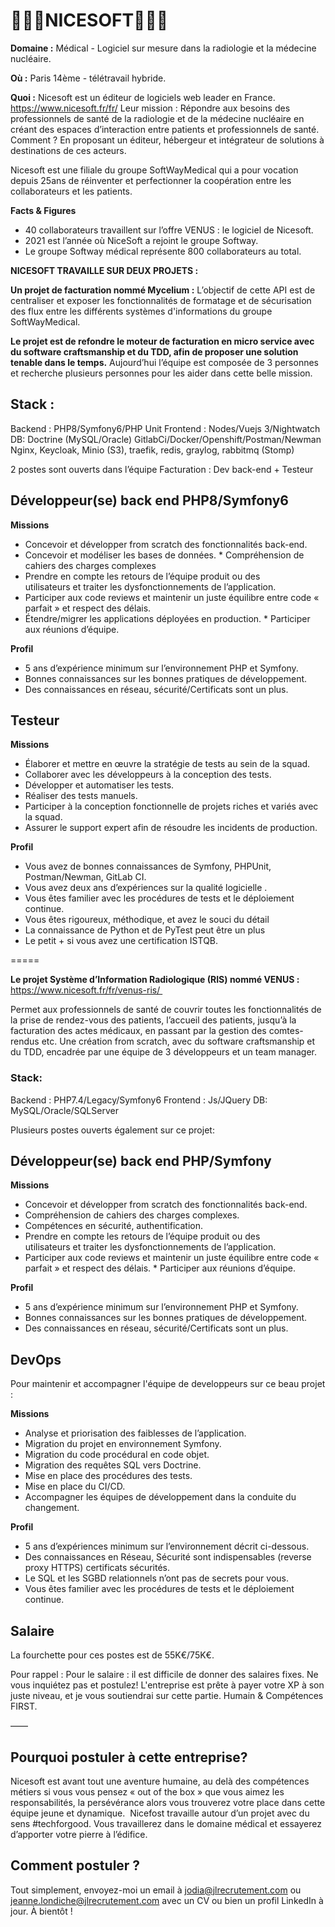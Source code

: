# 👩🏻‍⚕️NICESOFT👨🏻‍🔬

**Domaine :** Médical - Logiciel sur mesure dans la radiologie et la médecine nucléaire. 

**Où :** Paris 14ème - télétravail hybride.

**Quoi :** Nicesoft est un éditeur de logiciels web leader en France.  https://www.nicesoft.fr/fr/
Leur mission : Répondre aux besoins des professionnels de santé de la radiologie et de la médecine nucléaire en créant des espaces d’interaction entre patients et professionnels de santé. Comment ? En proposant un éditeur, hébergeur et intégrateur de solutions à destinations de ces acteurs. 

Nicesoft est une filiale du groupe SoftWayMedical qui a pour vocation depuis 25ans de réinventer et perfectionner la coopération entre les collaborateurs et les patients. 

**Facts & Figures**

* 40 collaborateurs travaillent sur l’offre VENUS : le logiciel de Nicesoft.
* 2021 est l’année où NiceSoft a rejoint le groupe Softway. 
* Le groupe Softway médical représente 800 collaborateurs au total. 


**NICESOFT TRAVAILLE SUR DEUX PROJETS :**

**Un projet de facturation nommé Mycelium :**
L’objectif de cette API est de centraliser et exposer les fonctionnalités de formatage et de sécurisation des flux entre les différents systèmes d'informations du groupe SoftWayMedical. 

**Le projet est de refondre le moteur de facturation en micro service avec du software craftsmanship et du TDD, afin de proposer une solution tenable dans le temps.**
Aujourd’hui l’équipe est composée de 3 personnes et recherche plusieurs personnes pour les aider dans cette belle mission.

## Stack : 

Backend : PHP8/Symfony6/PHP Unit
Frontend : Nodes/Vuejs 3/Nightwatch
DB: Doctrine (MySQL/Oracle)
GitlabCi/Docker/Openshift/Postman/Newman
Nginx, Keycloak, Minio (S3), traefik, redis, graylog, rabbitmq (Stomp)

2 postes sont ouverts dans l’équipe Facturation : Dev back-end + Testeur

## Développeur(se) back end PHP8/Symfony6

**Missions**

* Concevoir et développer from scratch des fonctionnalités back-end. 
* Concevoir et modéliser les bases de données. * Compréhension de cahiers des charges complexes
* Prendre en compte les retours de l’équipe produit ou des utilisateurs et traiter les dysfonctionnements de l’application.
* Participer aux code reviews et maintenir un juste équilibre entre code « parfait » et respect des délais.
* Étendre/migrer les applications déployées en production.
* Participer aux réunions d’équipe.

**Profil**

* 5 ans d’expérience minimum sur l’environnement PHP et Symfony.
* Bonnes connaissances sur les bonnes pratiques de développement.
* Des connaissances en réseau, sécurité/Certificats sont un plus.

## Testeur 

**Missions**

* Élaborer et mettre en œuvre la stratégie de tests au sein de la squad.
* Collaborer avec les développeurs à la conception des tests.
* Développer et automatiser les tests.
* Réaliser des tests manuels.
* Participer à la conception fonctionnelle de projets riches et variés avec la squad.
* Assurer le support expert afin de résoudre les incidents de production.

**Profil**

* Vous avez de bonnes connaissances de Symfony, PHPUnit, Postman/Newman, GitLab CI.
* Vous avez deux ans d’expériences sur la qualité logicielle .
* Vous êtes familier avec les procédures de tests et le déploiement continue.
* Vous êtes rigoureux, méthodique, et avez le souci du détail 
* La connaissance de Python et de PyTest peut être un plus 
* Le petit + si vous avez une certification ISTQB. 

=====

**Le projet Système d’Information Radiologique (RIS) nommé VENUS :**
https://www.nicesoft.fr/fr/venus-ris/ 

Permet aux professionnels de santé de couvrir toutes les fonctionnalités de la prise de rendez-vous des patients, l’accueil des patients, jusqu’à la facturation des actes médicaux, en passant par la gestion des comtes-rendus etc. 
Une création from scratch, avec du software craftsmanship et du TDD, encadrée par une équipe de 3 développeurs et un team manager. 

### Stack:

Backend : PHP7.4/Legacy/Symfony6 
Frontend : Js/JQuery
DB: MySQL/Oracle/SQLServer

Plusieurs postes ouverts également sur ce projet:

## Développeur(se) back end PHP/Symfony

**Missions**

* Concevoir et développer from scratch des fonctionnalités back-end. 
* Compréhension de cahiers des charges complexes.
* Compétences en sécurité, authentification.
* Prendre en compte les retours de l’équipe produit ou des utilisateurs et traiter les dysfonctionnements de l’application.
* Participer aux code reviews et maintenir un juste équilibre entre code « parfait » et respect des délais.
* Participer aux réunions d’équipe.

**Profil**

* 5 ans d’expérience minimum sur l’environnement PHP et Symfony.
* Bonnes connaissances sur les bonnes pratiques de développement.
* Des connaissances en réseau, sécurité/Certificats sont un plus.

## DevOps

Pour maintenir et accompagner l'équipe de developpeurs sur ce beau projet : 

**Missions**

* Analyse et priorisation des faiblesses de l’application.
* Migration du projet en environnement Symfony.
* Migration du code procédural en code objet.
* Migration des requêtes SQL vers Doctrine.
* Mise en place des procédures des tests.
* Mise en place du CI/CD.
* Accompagner les équipes de développement dans la conduite du changement.

**Profil**

* 5 ans d’expériences minimum sur l’environnement décrit ci-dessous. 
* Des connaissances en Réseau, Sécurité sont indispensables (reverse proxy HTTPS) certificats sécurités.
* Le SQL et les SGBD relationnels n’ont pas de secrets pour vous.
* Vous êtes familier avec les procédures de tests et le déploiement continue.

## Salaire

La fourchette pour ces postes est de 55K€/75K€. 

Pour rappel : Pour le salaire : il est difficile de donner des salaires fixes. Ne vous inquiétez pas et postulez! L'entreprise est prête à payer votre XP à son juste niveau, et je vous soutiendrai sur cette partie. Humain & Compétences FIRST.

——

## Pourquoi postuler à cette entreprise?

Nicesoft est avant tout une aventure humaine, au delà des compétences métiers si vous vous  pensez « out of the box » que vous aimez les responsabilités, la persévérance alors vous trouverez votre place dans cette équipe jeune et dynamique. 
 Nicefost travaille autour d’un projet avec du sens #techforgood. Vous travaillerez dans le domaine médical et essayerez d’apporter votre pierre à l’édifice.

## Comment postuler ?

Tout simplement, envoyez-moi un email à jodia@jlrecrutement.com ou jeanne.londiche@jlrecrutement.com avec un CV ou bien un profil LinkedIn à jour. 
À bientôt !